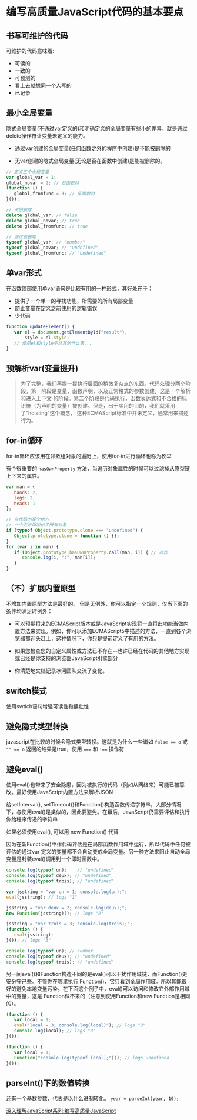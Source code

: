 # 编写高质量JavaScript代码的基本要点

## 书写可维护的代码

可维护的代码意味着: 

* 可读的
* 一致的
* 可预测的
* 看上去就想同一个人写的
* 已记录

## 最小全局变量

隐式全局变量(不通过var定义的)和明确定义的全局变量有些小的差异，就是通过delete操作符让变量未定义的能力。

* 通过var创建的全局变量(任何函数之外的程序中创建)是不能被删除的

* 无var创建的隐式全局变量(无论是否在函数中创建)是能被删除的。

``` JavaScript
// 定义三个全局变量
var global_var = 1;
global_novar = 2; // 反面教材
(function () {
   global_fromfunc = 3; // 反面教材
}());

// 试图删除
delete global_var; // false
delete global_novar; // true
delete global_fromfunc; // true

// 测试该删除
typeof global_var; // "number"
typeof global_novar; // "undefined"
typeof global_fromfunc; // "undefined"
```

## 单var形式

在函数顶部使用单var语句是比较有用的一种形式，其好处在于：

* 提供了一个单一的寻找功能，所需要的所有局部变量
* 防止变量在定义之前使用的逻辑错误
* 少代码

```JavaScript
function updateElement() {
   var el = document.getElementById("result"),
       style = el.style;
   // 使用el和style干点其他什么事...
}
```

## 预解析var(变量提升)

>为了完整，我们再提一提执行层面的稍微复杂点的东西。代码处理分两个阶段，第一阶段是变量，函数声明，以及正常格式的参数创建，这是一个解析和进入上下文 的阶段。第二个阶段是代码执行，函数表达式和不合格的标识符（为声明的变量）被创建。但是，出于实用的目的，我们就采用了”hoisting”这个概念， 这种ECMAScript标准中并未定义，通常用来描述行为。


## for-in循环

for-in循环应该用在非数组对象的遍历上，使用for-in进行循环也称为枚举

有个很重要的 `hasOwnProperty` 方法，当遍历对象属性的时候可以过滤掉从原型链上下来的属性。 

```JavaScript
var man = {
   hands: 2,
   legs: 2,
   heads: 1
};

// 在代码的某个地方
// 一个方法添加给了所有对象
if (typeof Object.prototype.clone === "undefined") {
   Object.prototype.clone = function () {};
}
for (var i in man) {
   if (Object.prototype.hasOwnProperty.call(man, i)) { // 过滤
      console.log(i, ":", man[i]);
   }
}

```

## （不）扩展内置原型

不增加内置原型方法是最好的。
但是无例外，你可以指定一个规则，仅当下面的条件均满足时例外：

* 可以预期将来的ECMAScript版本或是JavaScript实现将一直将此功能当做内置方法来实现。例如，你可以添加ECMAScript5中描述的方法，一直到各个浏览器都迎头赶上，这种情况下，你只是提前定义了有用的方法。

* 如果您检查您的自定义属性或方法已不存在--也许已经在代码的其他地方实现或已经是你支持的浏览器JavaScript引擎部分

* 你清楚地文档记录冰河团队交流了变化。

## switch模式

使用swtich语句增强可读性和健壮性

## 避免隐式类型转换

javascript在比较的时候会隐式类型转换。这就是为什么一些诸如 `false == o` 或 `"" == o` 返回的结果是true，使用 `===` 和 `!==` 操作符

## 避免eval()

使用eval()也带来了安全隐患，因为被执行的代码（例如从网络来）可能已被篡改。最好使用JavaScript内置方法来解析JSON

给setInterval(), setTimeout()和Function()构造函数传递字符串，大部分情况下，与使用eval()是类似的，因此要避免。在幕后，JavaScript仍需要评估和执行你给程序传递的字符串

如果必须使用eval(), 可以用 new Function() 代替

因为在新Function()中作代码评估是在局部函数作用域中运行，所以代码中任何被评估的通过var 定义的变量都不会自动变成全局变量。另一种方法来阻止自动全局变量是封装eval()调用到一个即时函数中。

```JavaScript
console.log(typeof un);    // "undefined"
console.log(typeof deux); // "undefined"
console.log(typeof trois); // "undefined"

var jsstring = "var un = 1; console.log(un);";
eval(jsstring); // logs "1"

jsstring = "var deux = 2; console.log(deux);";
new Function(jsstring)(); // logs "2"

jsstring = "var trois = 3; console.log(trois);";
(function () {
   eval(jsstring);
}()); // logs "3"

console.log(typeof un); // number
console.log(typeof deux); // "undefined"
console.log(typeof trois); // "undefined"
```

另一间eval()和Function构造不同的是eval()可以干扰作用域链，而Function()更安分守己些。不管你在哪里执行 Function()，它只看到全局作用域。所以其能很好的避免本地变量污染。在下面这个例子中，eval()可以访问和修改它外部作用域中的变量，这是 Function做不来的（注意到使用Function和new Function是相同的）。

```JavaScript
(function () {
   var local = 1;
   eval("local = 3; console.log(local)"); // logs "3"
   console.log(local); // logs "3"
}());

(function () {
   var local = 1;
   Function("console.log(typeof local);")(); // logs undefined
}());
```

## parseInt()下的数值转换

还有一个基数参数，代表是以什么进制转化。
`year = parseInt(year, 10);`

[深入理解JavaScript系列:编写高质量JavaScript](http://www.cnblogs.com/TomXu/archive/2011/12/28/2286877.html)
